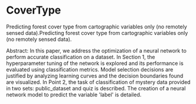 # CoverType
Predicting forest cover type from cartographic variables only (no remotely sensed data).Predicting forest cover type from cartographic variables only (no remotely sensed data).

Abstract: In this paper, we address the optimization of a
neural network to perform accurate classification on a dataset. In
Section 1, the hyperparameter tuning of the network is explored
and its performance is evaluated using classification metrics.
Model selection decisions are justified by analyzing learning
curves and the decision boundaries found are visualized. In Point
2, the task of classification of mystery data provided in two sets:
public_dataset and quiz is described. The creation of a neural
network model to predict the variable 'label' is detailed.
